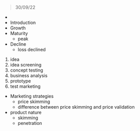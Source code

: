 > 30/09/22

-
- Introduction
- Growth
- Maturity
	- peak
- Decline
	- loss declined

1. idea
2. idea screening
3. concept testing
4. business analysis
5. prototype
6. test marketing

- Marketing strategies
	- price skimming
	- difference between price skimming and price validation
- product nature
	- skimming
	- penetration